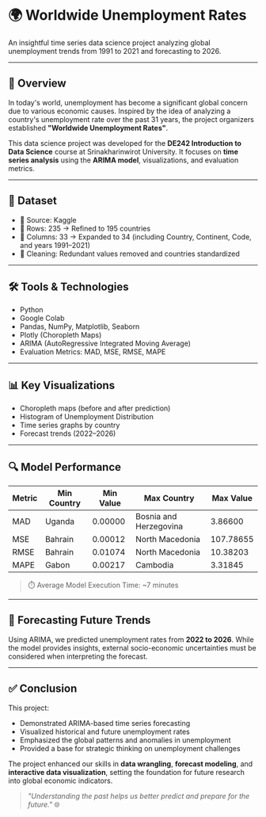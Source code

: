 # 🌍 Worldwide Unemployment Rates

An insightful time series data science project analyzing global unemployment trends from 1991 to 2021 and forecasting to 2026.

---

## 🧭 Overview

In today's world, unemployment has become a significant global concern due to various economic causes. Inspired by the idea of analyzing a country's unemployment rate over the past 31 years, the project organizers established **"Worldwide Unemployment Rates"**.

This data science project was developed for the **DE242 Introduction to Data Science** course at Srinakharinwirot University. It focuses on **time series analysis** using the **ARIMA model**, visualizations, and evaluation metrics.

---

## 📁 Dataset

- 📌 Source: Kaggle
- 🧮 Rows: 235 → Refined to 195 countries
- 📅 Columns: 33 → Expanded to 34 (including Country, Continent, Code, and years 1991–2021)
- 🧼 Cleaning: Redundant values removed and countries standardized

---

## 🛠️ Tools & Technologies

- Python
- Google Colab
- Pandas, NumPy, Matplotlib, Seaborn
- Plotly (Choropleth Maps)
- ARIMA (AutoRegressive Integrated Moving Average)
- Evaluation Metrics: MAD, MSE, RMSE, MAPE

---

## 📊 Key Visualizations

- Choropleth maps (before and after prediction)
- Histogram of Unemployment Distribution
- Time series graphs by country
- Forecast trends (2022–2026)

---

## 🔍 Model Performance

| Metric | Min Country | Min Value | Max Country | Max Value |
|--------|-------------|-----------|-------------|-----------|
| MAD    | Uganda      | 0.00000   | Bosnia and Herzegovina | 3.86600 |
| MSE    | Bahrain     | 0.00012   | North Macedonia         | 107.78655 |
| RMSE   | Bahrain     | 0.01074   | North Macedonia         | 10.38203 |
| MAPE   | Gabon       | 0.00217   | Cambodia                | 3.31845  |

> ⏱️ Average Model Execution Time: ~7 minutes

---

## 🔮 Forecasting Future Trends

Using ARIMA, we predicted unemployment rates from **2022 to 2026**. While the model provides insights, external socio-economic uncertainties must be considered when interpreting the forecast.

---

## ✅ Conclusion

This project:

- Demonstrated ARIMA-based time series forecasting
- Visualized historical and future unemployment rates
- Emphasized the global patterns and anomalies in unemployment
- Provided a base for strategic thinking on unemployment challenges

The project enhanced our skills in **data wrangling**, **forecast modeling**, and **interactive data visualization**, setting the foundation for future research into global economic indicators.

> _"Understanding the past helps us better predict and prepare for the future."_ 🌐
